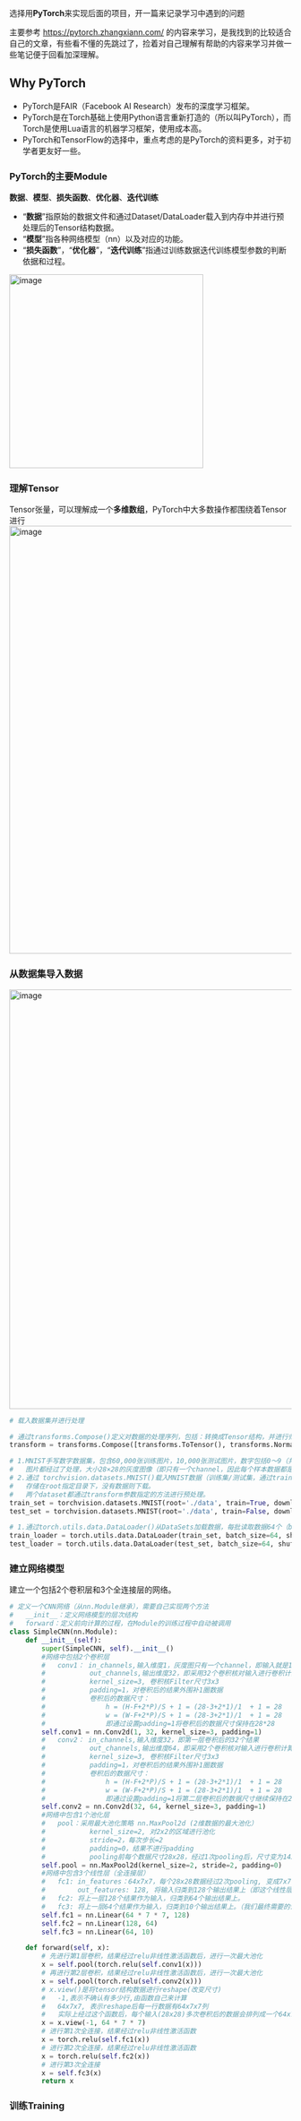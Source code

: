 选择用**PyTorch**来实现后面的项目，开一篇来记录学习中遇到的问题

主要参考 https://pytorch.zhangxiann.com/ 的内容来学习，是我找到的比较适合自己的文章，有些看不懂的先跳过了，捡着对自己理解有帮助的内容来学习并做一些笔记便于回看加深理解。

## Why PyTorch
-  PyTorch是FAIR（Facebook AI Research）发布的深度学习框架。
-  PyTorch是在Torch基础上使用Python语言重新打造的（所以叫PyTorch），而Torch是使用Lua语言的机器学习框架，使用成本高。
-  PyTorch和TensorFlow的选择中，重点考虑的是PyTorch的资料更多，对于初学者更友好一些。

### PyTorch的主要Module
**数据**、**模型**、**损失函数**、**优化器**、**迭代训练**
  - “**数据**”指原始的数据文件和通过Dataset/DataLoader载入到内存中并进行预处理后的Tensor结构数据。
  - “**模型**”指各种网络模型（nn）以及对应的功能。
  - “**损失函数**”，“**优化器**”，“**迭代训练**”指通过训练数据迭代训练模型参数的判断依据和过程。        
   <img width="346" alt="image" src="https://github.com/MaxGYX/Road2Next/assets/158791943/77a7ce6c-b2f3-4164-bd13-b6b33b01e40b">

### 理解Tensor
Tensor张量，可以理解成一个**多维数组**，PyTorch中大多数操作都围绕着Tensor进行
<img width="764" alt="image" src="https://github.com/MaxGYX/Road2Next/assets/158791943/dfc3dbb3-15da-40a8-b34f-1071bed09661">

### 从数据集导入数据
<img width="749" alt="image" src="https://github.com/MaxGYX/Road2Next/assets/158791943/782812dd-aa93-48d1-9a17-a8dab91d34b8">

```python
# 载入数据集并进行处理

# 通过transforms.Compose()定义对数据的处理序列，包括：转换成Tensor结构，并进行归一化处理（Norm）
transform = transforms.Compose([transforms.ToTensor(), transforms.Normalize((0.5,), (0.5,))])

# 1.MNIST手写数字数据集，包含60,000张训练图片，10,000张测试图片，数字包括0～9（共10类）。
#   图片都经过了处理，大小28×28的灰度图像（即只有一个channel，因此每个样本数据都是大小为784×1的矩阵)。
# 2.通过 torchvision.datasets.MNIST()载入MNIST数据（训练集/测试集，通过train参数指定）
#   存储在root指定目录下，没有数据则下载。
#   两个dataset都通过transform参数指定的方法进行预处理。
train_set = torchvision.datasets.MNIST(root='./data', train=True, download=True, transform=transform)
test_set = torchvision.datasets.MNIST(root='./data', train=False, download=True, transform=transform)

# 1.通过torch.utils.data.DataLoader()从DataSets加载数据，每批读取数据64个（batch_size参数），训练集数据打乱顺序（shuffle参数）
train_loader = torch.utils.data.DataLoader(train_set, batch_size=64, shuffle=True)
test_loader = torch.utils.data.DataLoader(test_set, batch_size=64, shuffle=False)
```

### 建立网络模型
建立一个包括2个卷积层和3个全连接层的网络。

```python
# 定义一个CNN网络（从nn.Module继承），需要自己实现两个方法
#   __init__：定义网络模型的层次结构
#   forward：定义前向计算的过程，在Module的训练过程中自动被调用
class SimpleCNN(nn.Module):
    def __init__(self):
        super(SimpleCNN, self).__init__()
        #网络中包括2个卷积层
        #   conv1： in_channels,输入维度1，灰度图只有一个channel，即输入就是1个28x28的tensor结构
        #           out_channels,输出维度32，即采用32个卷积核对输入进行卷积计算，输出会产生32个卷积的结果。
        #           kernel_size=3, 卷积核Filter尺寸3x3
        #           padding=1，对卷积后的结果外围补1圈数据
        #           卷积后的数据尺寸：
        #               h = (H-F+2*P)/S + 1 = (28-3+2*1)/1  + 1 = 28
        #               w = (W-F+2*P)/S + 1 = (28-3+2*1)/1  + 1 = 28
        #               即通过设置padding=1将卷积后的数据尺寸保持在28*28
        self.conv1 = nn.Conv2d(1, 32, kernel_size=3, padding=1)
        #   conv2： in_channels,输入维度32，即第一层卷积后的32个结果
        #           out_channels,输出维度64，即采用2个卷积核对输入进行卷积计算，输出会产生64个卷积的结果。
        #           kernel_size=3, 卷积核Filter尺寸3x3
        #           padding=1，对卷积后的结果外围补1圈数据
        #           卷积后的数据尺寸：
        #               h = (H-F+2*P)/S + 1 = (28-3+2*1)/1  + 1 = 28
        #               w = (W-F+2*P)/S + 1 = (28-3+2*1)/1  + 1 = 28
        #               即通过设置padding=1将第二层卷积后的数据尺寸继续保持在28*28
        self.conv2 = nn.Conv2d(32, 64, kernel_size=3, padding=1)
        #网络中包含1个池化层
        #   pool：采用最大池化策略 nn.MaxPool2d (2维数据的最大池化）
        #           kernel_size=2, 对2x2的区域进行池化
        #           stride=2，每次步长=2
        #           padding=0，结果不进行padding
        #           pooling前每个数据尺寸28x28，经过1次pooling后，尺寸变为14x14（kernel2x2，所以H/W都缩小一半）
        self.pool = nn.MaxPool2d(kernel_size=2, stride=2, padding=0)
        #网络中包含3个线性层（全连接层）
        #   fc1: in_features：64x7x7，每个28x28数据经过2次pooling, 变成7x7, 第二层卷积输出维度64.
        #        out_features: 128, 将输入归类到128个输出结果上（即这个线性层有 128个节点）
        #   fc2: 将上一层128个结果作为输入，归类到64个输出结果上。
        #   fc3: 将上一层64个结果作为输入，归类到10个输出结果上。（我们最终需要的识别0～9手写字体共10类结果）
        self.fc1 = nn.Linear(64 * 7 * 7, 128)
        self.fc2 = nn.Linear(128, 64)
        self.fc3 = nn.Linear(64, 10)

    def forward(self, x):
        # 先进行第1层卷积，结果经过relu非线性激活函数后，进行一次最大池化
        x = self.pool(torch.relu(self.conv1(x)))
        # 再进行第2层卷积，结果经过relu非线性激活函数后，进行一次最大池化
        x = self.pool(torch.relu(self.conv2(x)))
        # x.view()是将tensor结构数据进行reshape(改变尺寸)
        #   -1,表示不确认有多少行,由函数自己来计算
        #   64x7x7, 表示reshape后每一行数据有64x7x7列
        #   实际上经过这个函数后，每个输入(28x28)多次卷积后的数据会排列成一个64x7x7=3136的列，相当于把tensor展平
        x = x.view(-1, 64 * 7 * 7)
        # 进行第1次全连接，结果经过relu非线性激活函数
        x = torch.relu(self.fc1(x))
        # 进行第2次全连接，结果经过relu非线性激活函数
        x = torch.relu(self.fc2(x))
        # 进行第3次全连接
        x = self.fc3(x)
        return x
```

### 训练Training

